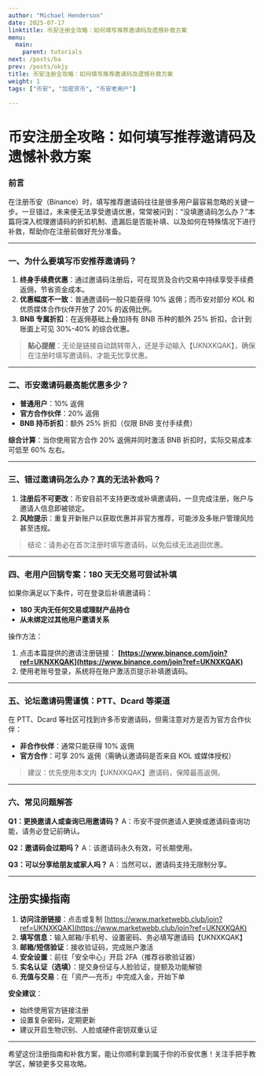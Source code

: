 ```yaml
---
author: "Michael Henderson"
date: 2025-07-17
linktitle: 币安注册全攻略：如何填写推荐邀请码及遗憾补救方案
menu:
  main:
    parent: tutorials
next: /posts/ba
prev: /posts/okjy
title: 币安注册全攻略：如何填写推荐邀请码及遗憾补救方案
weight: 1
tags: ["币安", "加密货币", "币安老用户"]

---
```

# 币安注册全攻略：如何填写推荐邀请码及遗憾补救方案

### 前言

在注册币安（Binance）时，填写推荐邀请码往往是很多用户最容易忽略的关键一步。一旦错过，未来便无法享受邀请优惠，常常被问到：“没填邀请码怎么办？”本篇将深入梳理邀请码的折扣机制、遗漏后是否能补填、以及如何在特殊情况下进行补救，帮助你在注册前做好充分准备。

---

### 一、为什么要填写币安推荐邀请码？

1. **终身手续费优惠**：通过邀请码注册后，可在现货及合约交易中持续享受手续费返佣，节省资金成本。
2. **优惠幅度不一致**：普通邀请码一般只能获得 10% 返佣；而币安对部分 KOL 和优质媒体合作伙伴开放了 20% 的返佣比例。
3. **BNB 专属折扣**：在返佣基础上叠加持有 BNB 币种的额外 25% 折扣，合计到账面上可见 30%-40% 的综合优惠。

> **贴心提醒**：无论是链接自动跳转带入，还是手动输入【UKNXKQAK】，确保在注册时填写邀请码，才能无忧享优惠。

---

### 二、币安邀请码最高能优惠多少？

* **普通用户**：10% 返佣
* **官方合作伙伴**：20% 返佣
* **BNB 持币折扣**：额外 25% 折扣（仅限 BNB 支付手续费）

**综合计算**：当你使用官方合作 20% 返佣并同时激活 BNB 折扣时，实际交易成本可低至 60% 左右。

---

### 三、错过邀请码怎么办？真的无法补救吗？

1. **注册后不可更改**：币安目前不支持更改或补填邀请码，一旦完成注册，账户与邀请人信息即被锁定。
2. **风险提示**：重复开新账户以获取优惠并非官方推荐，可能涉及多账户管理风险甚至违规。

> 结论：请务必在首次注册时填写邀请码，以免后续无法追回优惠。

---

### 四、老用户回锅专案：180 天无交易可尝试补填

如果你满足以下条件，可在登录后补填邀请码：

* **180 天内无任何交易或理财产品持仓**
* **从未绑定过其他用户邀请关系**

操作方法：

1. 点击本篇提供的邀请注册链接：
   **[https://www.binance.com/join?ref=UKNXKQAK](https://www.binance.com/join?ref=UKNXKQAK)**
2. 使用老账号登录，系统将在账户激活页提示补填邀请码。

---

### 五、论坛邀请码需谨慎：PTT、Dcard 等渠道

在 PTT、Dcard 等社区可找到许多币安邀请码，但需注意对方是否为官方合作伙伴：

* **非合作伙伴**：通常只能获得 10% 返佣
* **官方合作**：可享 20% 返佣（需确认邀请码是否来自 KOL 或媒体授权）

> 建议：优先使用本文内【UKNXKQAK】邀请码，保障最高返佣。

---

### 六、常见问题解答

**Q1：更换邀请人或查询已用邀请码？**
A：币安不提供邀请人更换或邀请码查询功能，请务必登记前确认。

**Q2：邀请码会过期吗？**
A：该邀请码永久有效，可长期使用。

**Q3：可以分享给朋友或家人吗？**
A：当然可以，邀请码支持无限制分享。

---

## 注册实操指南

1. **访问注册链接**：点击或复制
   [https://www.marketwebb.club/join?ref=UKNXKQAK](https://www.marketwebb.club/join?ref=UKNXKQAK)
2. **填写信息**：输入邮箱/手机号、设置密码、务必填写邀请码【UKNXKQAK】
3. **邮箱/短信验证**：接收验证码，完成账户激活
4. **安全设置**：前往「安全中心」开启 2FA（推荐谷歌验证器）
5. **实名认证（选填）**：提交身份证与人脸验证，提额及功能解锁
6. **充值与交易**：在「资产—充币」中完成入金，开始下单

**安全建议**：

* 始终使用官方链接注册
* 设置复杂密码，定期更新
* 建议开启生物识别、人脸或硬件密钥双重认证

---

希望这份注册指南和补救方案，能让你顺利拿到属于你的币安优惠！关注手把手教学区，解锁更多交易攻略。

